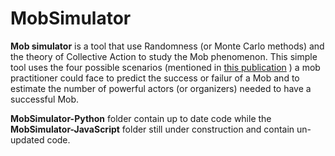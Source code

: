 # MobSimulator

**Mob simulator** is a tool that use Randomness (or Monte Carlo methods) and the theory of Collective Action to study the Mob phenomenon. This simple tool uses the four possible scenarios (mentioned in [this publication](https://d1wqtxts1xzle7.cloudfront.net/58841814/Analyzing_Flash_Mobs_in_Cybernetic_Space.pdf?1554829764=&response-content-disposition=inline%3B+filename%3DAnalyzing_Flash_Mobs_in_Cybernetic_Space.pdf&Expires=1602455435&Signature=bvhTcjWcN~~rEugo~zGQjK2KM9BERBAAmredmL3J~bR0Bv6wvIn3Cx3g69-FJNQnvgd7xjvek9czhN64zmpYnW4t7Q6TGeUxP3EbO8-AoRh3tuJXjdoNiPEksJmBe-xJnxEhEwqV0nmeDigaN3lu1IRHZkIcFAGdZaVn3cSD0XWRoK82LMnzLTYMbq7op~V0tEwO4Ws0pRlqjPYNXXUsXXE3ywq8jc9J6E5BFPBKC8IqzGN6Av0lwsb6cBUUGLYu2JtcAZ194ov9Z~Qd09jhA7mMXWpAMuj53ZCrOUXhPsVqzpkhYOC38m8o2x0ltAFb-r~lN~IJl08jeITYOnf8zA__&Key-Pair-Id=APKAJLOHF5GGSLRBV4ZA) ) a mob practitioner could face to predict the success or failur of a Mob and to estimate the number of powerful actors (or organizers) needed to have a successful Mob.

**MobSimulator-Python** folder contain up to date code while the **MobSimulator-JavaScript** folder still under construction and contain un-updated code.